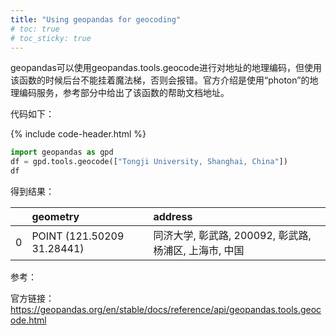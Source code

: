 ```yaml
---
title: "Using geopandas for geocoding"
# toc: true
# toc_sticky: true
---
```


geopandas可以使用geopandas.tools.geocode进行对地址的地理编码，但使用该函数的时候后台不能挂着魔法梯，否则会报错。官方介绍是使用“photon”的地理编码服务，参考部分中给出了该函数的帮助文档地址。

代码如下：

{% include code-header.html %}
```python
import geopandas as gpd
df = gpd.tools.geocode(["Tongji University, Shanghai, China"])
df
```

得到结果：

|      | geometry                   | address                                                |
| :--- | :------------------------- | :----------------------------------------------------- |
| 0    | POINT (121.50209 31.28441) | 同济大学, 彰武路, 200092, 彰武路, 杨浦区, 上海市, 中国 |



参考：

官方链接：https://geopandas.org/en/stable/docs/reference/api/geopandas.tools.geocode.html

